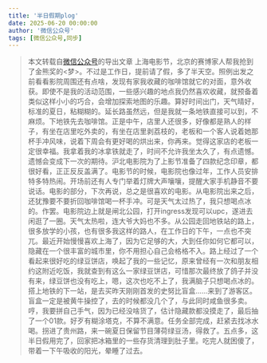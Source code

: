 ```yaml
---
title: '半日假期plog'
date: 2025-06-20 00:00:00
author: '微信公众号'
tags: [微信公众号,同步]
---
```


> 本文转载自[微信公众号](https://mp.weixin.qq.com/)的导出文章
上海电影节，北京的赛博家人帮我抢到了金熊奖的<梦>。不过是工作日，提前请了假，多了半天空。照例出发之前看看影院周围还有点啥，发现有家我收藏的咖啡馆就它的对面，意外收获。即使不是我的活动范围，一些感兴趣的地点我仍然喜欢收藏，就预备着类似这样小小的巧合，会增加探索地图的乐趣。算好时间出门，天气晴好，标准的夏日，粘糊糊的。延长路虽然远，但是我就一条地铁直接可以到，不麻烦。下地铁先去咖啡馆。正是中午，店里人还很多，好像都是熟人的样子，有坐在店里吃外卖的，有坐在店里剥荔枝的，老板和一个客人说着她那杯手冲风味，说着下周会有更好喝的烘出来，你再来。觉得这家店的老板一定很幸福。我拿着我的冰拿铁就走了，时间不允许我坐太久了，有点遗憾。遗憾会变成下一次的期待。沪北电影院为了上影节准备了四款纪念印章，都很好看，正正反反盖满了。电影节的时候，电影院也像过年，工作人员安排特多特热闹。开场前还有人专门举着灯牌大声嚷嚷，提醒大家手机静音不要说话。电影的部分，下次再说，总之是很喜欢的电影。从电影院出来之后，还犹豫要不要折回咖啡馆喝一杯手冲。可是天气太过热了，我只想喝点冰的。作罢。电影院边上就是闸北公园，打开ingress发现可以upc，遂进去闲逛了一圈。天气太热啦，连大爷大妈也不多。从公园走回地铁站的路上，很多放学的小孩，也有很多我这样的路人，在工作日的下午，一点也不突兀。最近开始慢慢喜欢上海了，因为它足够的大，大到任你如何它都可以，隐藏在一个很丰富的城市里，你不用担心自己会格格不入。路上经过了一个看起来很好吃的绿豆饼店，唤起了我的一些记忆，原来曾经有一次和朋友相约这附近吃饭，我就查到有这么一家绿豆饼店，可惜那次最终放了鸽子并没有来，绿豆饼也没有吃上，嗯，这次也吃不上了，我满脑子只想喝点冰的。搭上地铁的下一站，是去买昨天刚刚首发的史努比盲盒……来到了游客区。盲盒一定是被黄牛操控了，去的时候都没几个了，与此同时咸鱼很多卖。哼，我要拼自己手气，因为已经没啥货了，估计隐藏款都没摸走了，最后抽了一个01款。好歹有糊涂塔克，不算不满意。任务全部完成，赶紧去找冰水喝。拐进了贵州路，来一碗夏日保留节目薄荷绿豆汤，得救了。五点多，这半日假用完了，回家把冰箱里的一些存货清理到肚子里。吃完人就困傻了，带着一下午吸收的阳光，晕睡了过去。
